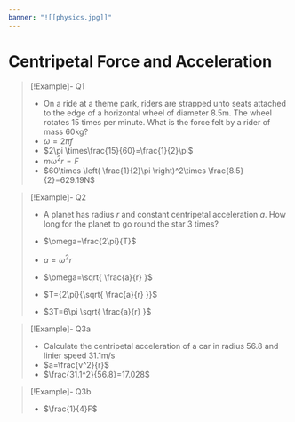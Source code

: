 ```yaml
---
banner: "![[physics.jpg]]"
---
```

# Centripetal Force and Acceleration 

> [!Example]- Q1
> - On a ride at a theme park, riders are strapped unto seats attached to the edge of a horizontal wheel of diameter 8.5m. The wheel rotates 15 times per minute. What is the force felt by a rider of mass 60kg?
> - $\omega=2\pi f$
> - $2\pi \times\frac{15}{60}=\frac{1}{2}\pi$
> - $m\omega^2r=F$
> - $60\times \left( \frac{1}{2}\pi \right)^2\times \frac{8.5}{2}=629.19N$

> [!Example]- Q2
> - A planet has radius $r$ and constant centripetal acceleration $a$. How long for the planet to go round the star 3 times?
> - $\omega=\frac{2\pi}{T}$
> 
> - $a=\omega^2r$
> - $\omega=\sqrt{ \frac{a}{r} }$
> 
> - $T={2\pi}{\sqrt{ \frac{a}{r} }}$
> - $3T=6\pi \sqrt{ \frac{a}{r} }$

> [!Example]- Q3a
> - Calculate the centripetal acceleration of a car in radius 56.8 and linier speed 31.1m/s
> - $a=\frac{v^2}{r}$
> - $\frac{31.1^2}{56.8}=17.028$

> [!Example]- Q3b
> - $\frac{1}{4}F$


